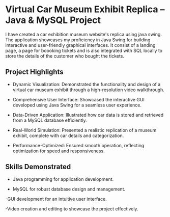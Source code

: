 # Virtual Car Museum Exhibit Replica – Java & MySQL Project
I have created a car exhibition museum website's replica using java swing. The application showcases my proficiency in Java Swing for building interactive and user-friendly graphical interfaces. It consist of a landing page, a page for boooking tickets and is also integrated with SQL locally to store the details of the customer who bought the tickets.

## Project Highlights

- Dynamic Visualization: Demonstrated the functionality and design of a virtual car museum exhibit through a high-resolution video walkthrough.

- Comprehensive User Interface: Showcased the interactive GUI developed using Java Swing for a seamless user experience.

- Data-Driven Application: Illustrated how car data is stored and retrieved from a MySQL database efficiently.

- Real-World Simulation: Presented a realistic replication of a museum exhibit, complete with car details and categorization.

- Performance-Optimized: Ensured smooth operation, reflecting optimization for speed and responsiveness.

## Skills Demonstrated

- Java programming for application development.

- MySQL for robust database design and management.

-GUI development for an intuitive user interface.

-Video creation and editing to showcase the project effectively.
